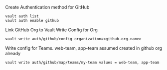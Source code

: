 
Create Authentication method for GitHub
```
vault auth list
vault auth enable github
```

Link GitHub Org to Vault
Write Config for Org
```
vault write auth/github/config organization=<github-org-name>
```

Write config for Teams. web-team, app-team assumed created in github org already
```
vault write auth/github/map/teams/my-team values = web-team, app-team
```

